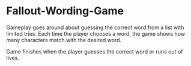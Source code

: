 # Fallout-Wording-Game

Gameplay goes around about guessing the correct word from a list with limited tries. Each time
the player chooses a word, the game shows how many characters match with the desired word. 

Game finishes when the player guesses the correct word or runs out of lives.


